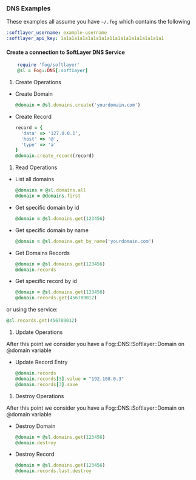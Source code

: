 ### DNS Examples

These examples all assume you have `~/.fog` which contains the following


   ```yaml  
   :softlayer_username: example-username
   :softlayer_api_key: 1a1a1a1a1a1a1a1a1a11a1a1a1a1a1a1a1a1a1
  ```

#### Create a connection to SoftLayer DNS Service

```ruby
	require 'fog/softlayer'
	@sl = Fog::DNS[:softlayer]
```

1. Create Operations

* Create Domain

  ```ruby
  @domain = @sl.domains.create('yourdomain.com')
  ```

* Create Record

  ```ruby
  record = {
    'data' => '127.0.0.1',
    'host' => '@',
    'type' => 'a'
  }
  @domain.create_record(record)
  ```

1. Read Operations

* List all domains

  ```ruby
  @domains = @sl.domains.all
  @domain = @domains.first
  ```

* Get specific domain by id

  ```ruby
  @domain = @sl.domains.get(123456)
  ```

* Get specific domain by name

  ```ruby
  @domain = @sl.domains.get_by_name('yourdomain.com')
  ```

* Get Domains Records

  ```ruby
  @domain = @sl.domains.get(123456)
  @domain.records
  ```
  
* Get specific record by id

  ```ruby
  @domain = @sl.domains.get(123456)
  @domain.records.get(456789012)
  ```
  
or using the service:

  ```ruby
  @sl.records.get(456789012)
  ```

1. Update Operations

After this point we consider you have a Fog::DNS::Softlayer::Domain on @domain variable

* Update Record Entry

  ```ruby
  @domain.records
  @domain.records[3].value = "192.168.0.3"
  @domain.records[3].save
  ```

1. Destroy Operations

After this point we consider you have a Fog::DNS::Softlayer::Domain on @domain variable

* Destroy Domain

  ```ruby
  @domain = @sl.domains.get(123456)
  @domain.destroy
  ```

* Destroy Record

  ```ruby
  @domain = @sl.domains.get(123456)
  @domain.records.last.destroy
  ```